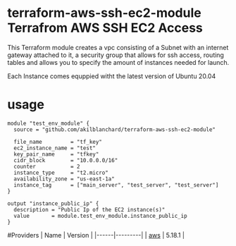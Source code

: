# terraform-aws-ssh-ec2-module Terrafrom AWS SSH EC2 Access

This Terraform module creates a vpc consisting of a Subnet with an internet gateway attached to it, a security group that allows for ssh access, routing tables and allows you to specify the amount of instances needed for launch.

Each Instance comes equppied witht the latest version of Ubuntu 20.04

# usage
```
module "test_env_module" {
  source = "github.com/akilblanchard/terraform-aws-ssh-ec2-module"

  file_name         = "tf_key"
  ec2_instance_name = "test"
  key_pair_name     = "tfkey"
  cidr_block        = "10.0.0.0/16"
  counter           = 2
  instance_type     = "t2.micro"
  availability_zone = "us-east-1a"
  instance_tag      = ["main_server", "test_server", "test_server"]
}

output "instance_public_ip" {
  description = "Public Ip of the EC2 instance(s)"
  value       = module.test_env_module.instance_public_ip
}
```
#Providers
| Name | Version |
|------|---------|
| <a name="provider_aws"></a> [aws](#provider\_aws) | 5.18.1 |

